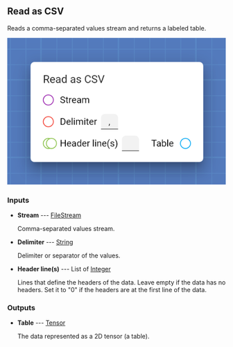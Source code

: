 ## Read as CSV

Reads a comma-separated values stream and returns a labeled table.

![Read as CSV](assets/img/cards/readAsCSV.png)


### Inputs


* **Stream** --- [FileStream](types/FileStream.html)

  Comma-separated values stream.

* **Delimiter** --- [String](types/String.html)

  Delimiter or separator of the values.

* **Header line(s)** --- List of [Integer](types/Integer.html)

  Lines that define the headers of the data. Leave empty if the data has no headers. Set it to "0" if the headers are at the first line of the data.





### Outputs


* **Table** --- [Tensor](types/Tensor.html)

  The data represented as a 2D tensor (a table).




